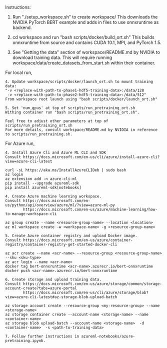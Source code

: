 Instructions:

1. Run "./setup_workspace.sh" to create workspace/
This downloads the NVIDIA PyTorch BERT example and adds in files to use onnxruntime as backend.

2. cd workspace and run "bash scripts/docker/build_ort.sh"
This builds onnxruntime from source and contains CUDA 10.1, MPI, and PyTorch 1.5.

3. See "Getting the data" section of workspace/README.md by NVIDIA to download training data.
This will require running workspace/data/create_datasets_from_start.sh within their container.

For local run,

    4. Update workspace/scripts/docker/launch_ort.sh to mount training data:
    "-v <replace-with-path-to-phase1-hdf5-training-data>:/data/128 
     -v <replace-with-path-to-phase2-hdf5-training-data>:/data/512"
    From workspace root launch using "bash scripts/docker/launch_ort.sh"

    5. Set 'num_gpus' at top of scripts/run_pretraining_ort.sh
    Withing container run "bash scripts/run_pretraining_ort.sh".

    Feel free to adjust other parameters at top of scripts/run_pretraining_ort.sh
    For more details, consult workspace/README.md by NVIDIA in reference to scripts/run_pretraining.sh.

For Azure run,

    4. Install Azure Cli and Azure ML CLI and SDK
    Consult https://docs.microsoft.com/en-us/cli/azure/install-azure-cli?view=azure-cli-latest

    curl -sL https://aka.ms/InstallAzureCLIDeb | sudo bash
    az login
    az extension add -n azure-cli-ml
    pip install --upgrade azureml-sdk
    pip install azureml-sdk[notebooks]

    4. Create Azure machine learning workspace.
    Consult https://docs.microsoft.com/en-us/python/api/overview/azure/ml/?view=azure-ml-py
            https://docs.microsoft.com/en-us/azure/machine-learning/how-to-manage-workspace-cli

    az group create --name <resource-group-name> --location <location>
    az ml workspace create -w <workspace-name> -g <resource-group-name>

    5. Create Azure container registry and upload Docker image.
    Consult https://docs.microsoft.com/en-us/azure/container-registry/container-registry-get-started-docker-cli

    az acr create --name <acr-name> --resource-group <resource-group-name> --sku <sku-type>
    az acr login --name <acr-name>
    docker tag bert-onnxruntime <acr-name>.azurecr.io/bert-onnxruntime
    docker push <acr-name>.azurecr.io/bert-onnxruntime

    6. Create storage and upload training data.
    Consult https://docs.microsoft.com/en-us/azure/storage/common/storage-account-create?tabs=azure-portal
            https://docs.microsoft.com/en-us/cli/azure/storage/blob?view=azure-cli-latest#az-storage-blob-upload-batch

    az storage account create --resource-group <my-resource-group> --name <storage-name>
    az storage container create --account-name <storage-name> --name <container-name>
    az storage blob upload-batch --account-name <storage-name>  -d <container-name>  -s <path-to-training-data>

    7. Follow further instructions in azureml-notebooks/azure-pretraining.ipynb.
    